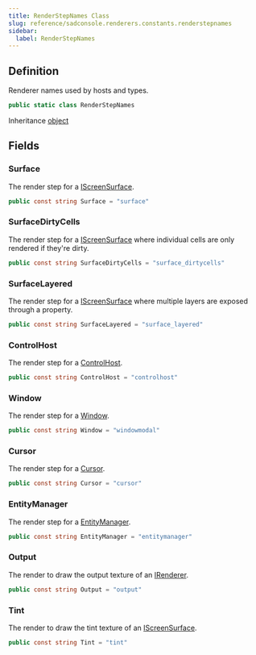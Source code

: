 ```yaml
---
title: RenderStepNames Class
slug: reference/sadconsole.renderers.constants.renderstepnames
sidebar:
  label: RenderStepNames
---
```

## Definition

Renderer names used by hosts and types.

```csharp title="C#"
public static class RenderStepNames
```

Inheritance [object](https://learn.microsoft.com/dotnet/api/system.object/)

## Fields

### Surface

The render step for a [IScreenSurface](../sadconsole.iscreensurface/).

```csharp title="C#"
public const string Surface = "surface"
```

### SurfaceDirtyCells

The render step for a [IScreenSurface](../sadconsole.iscreensurface/) where individual cells are only rendered if they're dirty.

```csharp title="C#"
public const string SurfaceDirtyCells = "surface_dirtycells"
```

### SurfaceLayered

The render step for a [IScreenSurface](../sadconsole.iscreensurface/) where multiple layers are exposed through a property.

```csharp title="C#"
public const string SurfaceLayered = "surface_layered"
```

### ControlHost

The render step for a [ControlHost](../sadconsole.ui.controlhost/).

```csharp title="C#"
public const string ControlHost = "controlhost"
```

### Window

The render step for a [Window](../sadconsole.ui.window/).

```csharp title="C#"
public const string Window = "windowmodal"
```

### Cursor

The render step for a [Cursor](../sadconsole.components.cursor/).

```csharp title="C#"
public const string Cursor = "cursor"
```

### EntityManager

The render step for a [EntityManager](../sadconsole.entities.entitymanager/).

```csharp title="C#"
public const string EntityManager = "entitymanager"
```

### Output

The render to draw the output texture of an [IRenderer](../sadconsole.renderers.irenderer/).

```csharp title="C#"
public const string Output = "output"
```

### Tint

The render to draw the tint texture of an [IScreenSurface](../sadconsole.iscreensurface/).

```csharp title="C#"
public const string Tint = "tint"
```